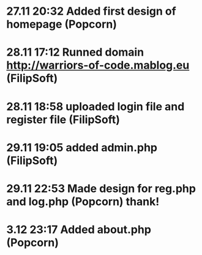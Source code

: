 # 27.11 20:32 Added first design of homepage (Popcorn)
# 28.11 17:12 Runned domain http://warriors-of-code.mablog.eu (FilipSoft)
# 28.11 18:58 uploaded login file and register file (FilipSoft)
# 29.11 19:05 added admin.php (FilipSoft)
# 29.11 22:53 Made design for reg.php and log.php (Popcorn) thank!
# 3.12 23:17 Added about.php (Popcorn)
